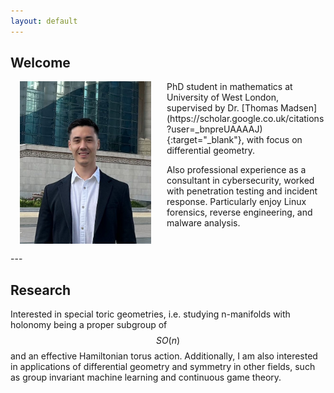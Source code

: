 ```yaml
---
layout: default
---
```


## Welcome

<img src="img/me_square_crop.jpeg" style="float: left; margin-left: 15px; margin-right: 25px; margin-bottom: 15px;" width="210" height="260" />
PhD student in mathematics at University of West London, supervised by Dr. [Thomas Madsen](https://scholar.google.co.uk/citations?user=_bnpreUAAAAJ){:target="_blank"}, with focus on differential geometry.

Also professional experience as a consultant in cybersecurity, worked with penetration testing and incident response. Particularly enjoy Linux forensics, reverse engineering, and malware analysis.

<div style="clear: both;"></div>
---

## Research

Interested in special toric geometries, i.e. studying n-manifolds with holonomy being a proper subgroup of $$SO(n)$$ and an effective Hamiltonian torus action. Additionally, I am also interested in applications of differential geometry and symmetry in other fields, such as group invariant machine learning and continuous game theory.

